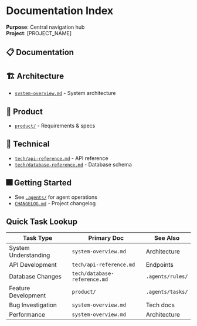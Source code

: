 # Documentation Index

**Purpose**: Central navigation hub  
**Project**: [PROJECT_NAME]

## 📋 Documentation

## 🏗️ Architecture
- [`system-overview.md`](system-overview.md) - System architecture

## 📁 Product
- [`product/`](product/) - Requirements & specs

## 🔧 Technical
- [`tech/api-reference.md`](tech/api-reference.md) - API reference
- [`tech/database-reference.md`](tech/database-reference.md) - Database schema

## 🎆 Getting Started
- See [`.agents/`](../.agents/) for agent operations
- [`CHANGELOG.md`](../CHANGELOG.md) - Project changelog

## Quick Task Lookup

| Task Type | Primary Doc | See Also |
|-----------|------------|----------|
| System Understanding | `system-overview.md` | Architecture |
| API Development | `tech/api-reference.md` | Endpoints |
| Database Changes | `tech/database-reference.md` | `.agents/rules/` |
| Feature Development | `product/` | `.agents/tasks/` |
| Bug Investigation | `system-overview.md` | Tech docs |
| Performance | `system-overview.md` | Architecture |